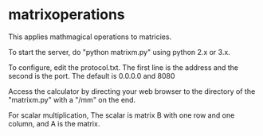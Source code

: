matrixoperations
================

This applies mathmagical operations to matricies.

To start the server, do "python matrixm.py" using python 2.x or 3.x.

To configure, edit the protocol.txt. The first line is the address and the second is the port. The default is 0.0.0.0 and 8080

Access the calculator by directing your web browser to the directory of the "matrixm.py" with a "/mm" on the end.

For scalar multiplication, The scalar is matrix B with one row and one column, and A is the matrix.
